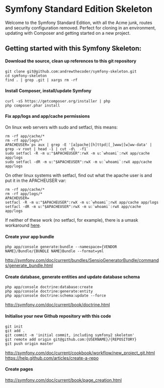 Symfony Standard Edition Skeleton
========================

Welcome to the Symfony Standard Edition, with all the Acme junk, routes and security configuration removed.
Perfect for cloning in an environment, updating with Composer and getting started on a new project.

Getting started with this Symfony Skeleton:
-------------------------------

#### Download the source, clean up references to this git repository
````
git clone git@github.com:andrewthecoder/symfony-skeleton.git
cd symfony-skeleton
find . | grep .git | xargs rm -rf
````

#### Install Composer, install/update Symfony
````
curl -sS https://getcomposer.org/installer | php
php composer.phar install
````

#### Fix app/logs and app/cache permissions

On linux web servers with sudo and setfacl, this means:
````
rm -rf app/cache/*
rm -rf app/logs/*
APACHEUSER=`ps aux | grep -E '[a]pache|[h]ttpd|[_]www|[w]ww-data' | grep -v root | head -1 | cut -d\  -f1`
sudo setfacl -R -m u:"$APACHEUSER":rwX -m u:`whoami`:rwX app/cache app/logs
sudo setfacl -dR -m u:"$APACHEUSER":rwX -m u:`whoami`:rwX app/cache app/logs
````

On other linux systems with setfacl, find out what the apache user is and put it in the APACHEUSER var:
````
rm -rf app/cache/*
rm -rf app/logs/*
APACHEUSER=
setfacl -R -m u:"$APACHEUSER":rwX -m u:`whoami`:rwX app/cache app/logs
setfacl -dR -m u:"$APACHEUSER":rwX -m u:`whoami`:rwX app/cache app/logs
````

If neither of these work (no setfacl, for example), there is a umask workaround [here](http://symfony.com/doc/current/book/installation.html).

#### Create your app bundle
````
php app/console generate:bundle --namespace={VENDOR NAME}/Bundle/{BUNDLE NAME}Bundle --format=yml
````

http://symfony.com/doc/current/bundles/SensioGeneratorBundle/commands/generate_bundle.html

#### Create database, generate entities and update database schema
````
php app/console doctrine:database:create
php app/console doctrine:generate:entity
php app/console doctrine:schema:update --force
````

http://symfony.com/doc/current/book/doctrine.html

#### Initialise your new Github repository with this code
````
git init
git add .
git commit -m 'initial commit, including symfony2 skeleton'
git remote add origin git@github.com:{USERNAME}/{REPOSITORY}
git push origin master
````

http://symfony.com/doc/current/cookbook/workflow/new_project_git.html
https://help.github.com/articles/create-a-repo

#### Create pages

http://symfony.com/doc/current/book/page_creation.html


